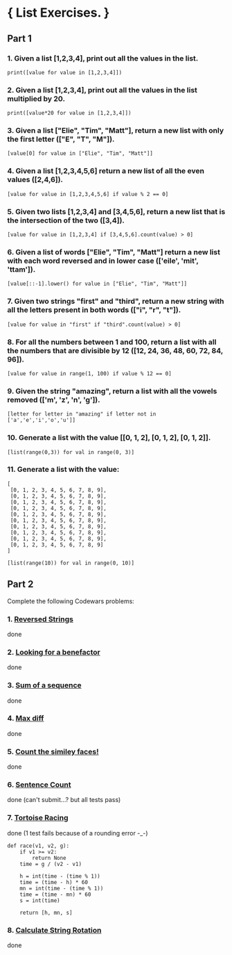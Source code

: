 # { List Exercises. }

## Part 1 

### 1. Given a list [1,2,3,4], print out all the values in the list.

`print([value for value in [1,2,3,4]])`

### 2. Given a list [1,2,3,4], print out all the values in the list multiplied by 20.

`print([value*20 for value in [1,2,3,4]])`

### 3. Given a list ["Elie", "Tim", "Matt"], return a new list with only the first letter (["E", "T", "M"]).

`[value[0] for value in ["Elie", "Tim", "Matt"]]`

### 4. Given a list [1,2,3,4,5,6] return a new list of all the even values ([2,4,6]).

`[value for value in [1,2,3,4,5,6] if value % 2 == 0]`

### 5. Given two lists [1,2,3,4] and [3,4,5,6], return a new list that is the intersection of the two ([3,4]).

`[value for value in [1,2,3,4] if [3,4,5,6].count(value) > 0]`

### 6. Given a list of words ["Elie", "Tim", "Matt"] return a new list with each word reversed and in lower case (['eile', 'mit', 'ttam']).

`[value[::-1].lower() for value in ["Elie", "Tim", "Matt"]]`

### 7. Given two strings "first" and "third", return a new string with all the letters present in both words (["i", "r", "t"]).

`[value for value in "first" if "third".count(value) > 0]`

### 8. For all the numbers between 1 and 100, return a list with all the numbers that are divisible by 12 ([12, 24, 36, 48, 60, 72, 84, 96]).

`[value for value in range(1, 100) if value % 12 == 0]`

### 9. Given the string "amazing", return a list with all the vowels removed (['m', 'z', 'n', 'g']).

`[letter for letter in "amazing" if letter not in ['a','e','i','o','u']]`

### 10. Generate a list with the value [[0, 1, 2], [0, 1, 2], [0, 1, 2]].

`[list(range(0,3)) for val in range(0, 3)]`

### 11. Generate a list with the value:

```
[
 [0, 1, 2, 3, 4, 5, 6, 7, 8, 9],
 [0, 1, 2, 3, 4, 5, 6, 7, 8, 9],
 [0, 1, 2, 3, 4, 5, 6, 7, 8, 9],
 [0, 1, 2, 3, 4, 5, 6, 7, 8, 9],
 [0, 1, 2, 3, 4, 5, 6, 7, 8, 9],
 [0, 1, 2, 3, 4, 5, 6, 7, 8, 9],
 [0, 1, 2, 3, 4, 5, 6, 7, 8, 9],
 [0, 1, 2, 3, 4, 5, 6, 7, 8, 9],
 [0, 1, 2, 3, 4, 5, 6, 7, 8, 9],
 [0, 1, 2, 3, 4, 5, 6, 7, 8, 9]
]
```
`[list(range(10)) for val in range(0, 10)]`


## Part 2 

Complete the following Codewars problems:

### 1. [Reversed Strings](https://www.codewars.com/kata/reversed-strings)

done

### 2. [Looking for a benefactor](https://www.codewars.com/kata/looking-for-a-benefactor)

done

### 3. [Sum of a sequence](https://www.codewars.com/kata/sum-of-a-sequence/)

done

### 4. [Max diff](https://www.codewars.com/kata/max-diff-easy-1/python)

done

### 5. [Count the similey faces!](https://www.codewars.com/kata/583203e6eb35d7980400002a/)

done

### 6. [Sentence Count](https://www.codewars.com/kata/sentence-count)

done (can't submit...? but all tests pass)

### 7. [Tortoise Racing](https://www.codewars.com/kata/tortoise-racing)

done (1 test fails because of a rounding error -_-)

```
def race(v1, v2, g):
    if v1 >= v2:
        return None
    time = g / (v2 - v1)
    
    h = int(time - (time % 1))
    time = (time - h) * 60
    mn = int(time - (time % 1))
    time = (time - mn) * 60
    s = int(time)
    
    return [h, mn, s]
```

### 8. [Calculate String Rotation](https://www.codewars.com/kata/calculate-string-rotation)

done
